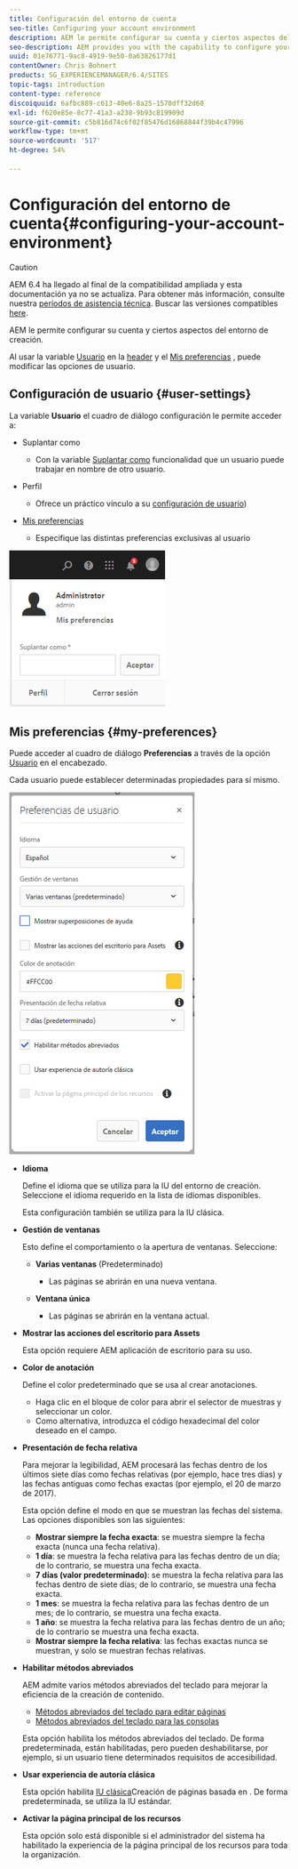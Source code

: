 ```yaml
---
title: Configuración del entorno de cuenta
seo-title: Configuring your account environment
description: AEM le permite configurar su cuenta y ciertos aspectos del entorno de creación
seo-description: AEM provides you with the capability to configure your account and certain aspects of the author environment
uuid: 01e76771-9ac8-4919-9e50-0a63826177d1
contentOwner: Chris Bohnert
products: SG_EXPERIENCEMANAGER/6.4/SITES
topic-tags: introduction
content-type: reference
discoiquuid: 6afbc889-c613-40e6-8a25-1570dff32d60
exl-id: f620e85e-8c77-41a3-a238-9b93c819909d
source-git-commit: c5b816d74c6f02f85476d16868844f39b4c47996
workflow-type: tm+mt
source-wordcount: '517'
ht-degree: 54%

---
```


# Configuración del entorno de cuenta{#configuring-your-account-environment}

>[!CAUTION]
>
>AEM 6.4 ha llegado al final de la compatibilidad ampliada y esta documentación ya no se actualiza. Para obtener más información, consulte nuestra [períodos de asistencia técnica](https://helpx.adobe.com/es/support/programs/eol-matrix.html). Buscar las versiones compatibles [here](https://experienceleague.adobe.com/docs/).

AEM le permite configurar su cuenta y ciertos aspectos del entorno de creación.

Al usar la variable [Usuario](/help/sites-authoring/user-properties.md#user-settings) en la [header](/help/sites-authoring/basic-handling.md#the-header) y el [Mis preferencias](#my-preferences) , puede modificar las opciones de usuario.

## Configuración de usuario {#user-settings}

La variable **Usuario** el cuadro de diálogo configuración le permite acceder a:

* Suplantar como

   * Con la variable [Suplantar como](/help/sites-administering/security.md#impersonating-another-user) funcionalidad que un usuario puede trabajar en nombre de otro usuario.

* Perfil

   * Ofrece un práctico vínculo a su [configuración de usuario](/help/sites-administering/security.md))

* [Mis preferencias](/help/sites-authoring/user-properties.md#my-preferences)

   * Especifique las distintas preferencias exclusivas al usuario 

![screen_shot_2018-03-20at103808](assets/screen_shot_2018-03-20at103808.png)

## Mis preferencias {#my-preferences}

Puede acceder al cuadro de diálogo **Preferencias** a través de la opción [Usuario](/help/sites-authoring/user-properties.md#user-settings) en el encabezado.

Cada usuario puede establecer determinadas propiedades para sí mismo. 

![screen_shot_2018-03-20at102118](assets/screen_shot_2018-03-20at102118.png)

* **Idioma**

   Define el idioma que se utiliza para la IU del entorno de creación. Seleccione el idioma requerido en la lista de idiomas disponibles.

   Esta configuración también se utiliza para la IU clásica.

* **Gestión de ventanas**

   Esto define el comportamiento o la apertura de ventanas. Seleccione:

   * **Varias ventanas** (Predeterminado)

      * Las páginas se abrirán en una nueva ventana.
   * **Ventana única**

      * Las páginas se abrirán en la ventana actual.


* **Mostrar las acciones del escritorio para Assets**

   Esta opción requiere AEM aplicación de escritorio para su uso.

* **Color de anotación**

   Define el color predeterminado que se usa al crear anotaciones.

   * Haga clic en el bloque de color para abrir el selector de muestras y seleccionar un color.
   * Como alternativa, introduzca el código hexadecimal del color deseado en el campo. 

* **Presentación de fecha relativa**

   Para mejorar la legibilidad, AEM procesará las fechas dentro de los últimos siete días como fechas relativas (por ejemplo, hace tres días) y las fechas antiguas como fechas exactas (por ejemplo, el 20 de marzo de 2017).

   Esta opción define el modo en que se muestran las fechas del sistema. Las opciones disponibles son las siguientes:

   * **Mostrar siempre la fecha exacta**: se muestra siempre la fecha exacta (nunca una fecha relativa).
   * **1 día**: se muestra la fecha relativa para las fechas dentro de un día; de lo contrario, se muestra una fecha exacta. 
   * **7 días (valor predeterminado)**: se muestra la fecha relativa para las fechas dentro de siete días; de lo contrario, se muestra una fecha exacta. 
   * **1 mes**: se muestra la fecha relativa para las fechas dentro de un mes; de lo contrario, se muestra una fecha exacta. 
   * **1 año**: se muestra la fecha relativa para las fechas dentro de un año; de lo contrario se muestra una fecha exacta. 
   * **Mostrar siempre la fecha relativa**: las fechas exactas nunca se muestran, y solo se muestran fechas relativas.

* **Habilitar métodos abreviados**

   AEM admite varios métodos abreviados del teclado para mejorar la eficiencia de la creación de contenido.

   * [Métodos abreviados del teclado para editar páginas](/help/sites-authoring/page-authoring-keyboard-shortcuts.md)
   * [Métodos abreviados del teclado para las consolas](/help/sites-authoring/keyboard-shortcuts.md)

   Esta opción habilita los métodos abreviados del teclado. De forma predeterminada, están habilitadas, pero pueden deshabilitarse, por ejemplo, si un usuario tiene determinados requisitos de accesibilidad.

* **Usar experiencia de autoría clásica**

   Esta opción habilita [IU clásica](/help/sites-classic-ui-authoring/home.md)Creación de páginas basada en . De forma predeterminada, se utiliza la IU estándar.

* **Activar la página principal de los recursos**

   Esta opción solo está disponible si el administrador del sistema ha habilitado la experiencia de la página principal de los recursos para toda la organización.
